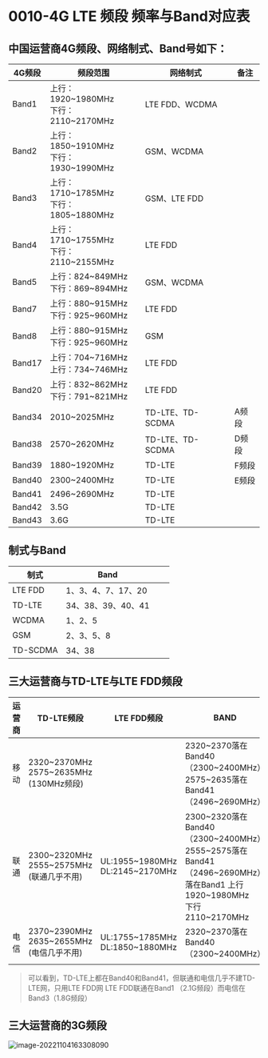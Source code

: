 # 0010-4G LTE 频段 频率与Band对应表



## 中国运营商4G频段、网络制式、Band号如下：

| 4G频段 | 频段范围 | 网络制式 | 备注 |
| ------ | -------- | -------- | ---- |
| Band1  | 上行：1920~1980MHz<br>下行：2110~2170MHz | LTE FDD、WCDMA |      |
| Band2  | 上行：1850~1910MHz<br>下行：1930~1990MHz | GSM、WCDMA |      |
| Band3  | 上行：1710~1785MHz<br>下行：1805~1880MHz | GSM、LTE FDD |      |
| Band4  | 上行：1710~1755MHz<br>下行：2110~2155MHz | LTE FDD |      |
| Band5  | 上行：824~849MHz<br>下行：869~894MHz | GSM、WCDMA |      |
| Band7  | 上行：880~915MHz<br>下行：925~960MHz | LTE FDD |      |
| Band8  | 上行：880~915MHz<br>下行：925~960MHz | GSM |      |
| Band17      | 上行：704~716MHz<br>上行：734~746MHz |LTE FDD||
| Band20 | 上行：832~862MHz<br>下行：791~821MHz | LTE FDD |      |
| Band34 | 2010~2025MHz | TD-LTE、TD-SCDMA | A频段 |
|Band38|2570~2620MHz|TD-LTE、TD-SCDMA|D频段|
| Band39 | 1880~1920MHz | TD-LTE | F频段 |
| Band40 | 2300~2400MHz | TD-LTE | E频段 |
| Band41 | 2496~2690MHz | TD-LTE |      |
| Band42 | 3.5G | TD-LTE |      |
| Band43 | 3.6G | TD-LTE |      |



## 制式与Band

| 制式     | Band               |      |      |
| -------- | ------------------ | ---- | ---- |
| LTE FDD  | 1、3、4、7、17、20 |      |      |
| TD-LTE   | 34、38、39、40、41 |      |      |
| WCDMA    | 1、2、5            |      |      |
| GSM      | 2、3、5、8         |      |      |
| TD-SCDMA | 34、38             |      |      |

## 三大运营商与TD-LTE与LTE FDD频段

| 运营商 | TD-LTE频段                                     | LTE FDD频段                        | BAND                                                         |
| ------ | ---------------------------------------------- | ---------------------------------- | ------------------------------------------------------------ |
| 移动   | 2320~2370MHz<br>2575~2635MHz<br>(130MHz频段)   |                                    | 2320~2370落在Band40（2300~2400MHz）<br>2575~2635落在Band41（2496~2690MHz） |
| 联通   | 2300~2320MHz<br>2555~2575MHz<br>(联通几乎不用) | UL:1955~1980MHz<br>DL:2145~2170MHz | 2300~2320落在Band40（2300~2400MHz）<br>2555~2575落在Band41（2496~2690MHz）<br>落在Band1  上行 1920~1980MHz <br>                     下行 2110~2170MHz |
| 电信   | 2370~2390MHz<br>2635~2655MHz<br>(电信几乎不用) | UL:1755~1785MHz<br>DL:1850~1880MHz | 2320~2370落在Band40（2300~2400MHz）                          |
|        |                                                |                                    |                                                              |

> 可以看到，TD-LTE上都在Band40和Band41，但联通和电信几乎不建TD-LTE网，只用LTE FDD网 LTE FDD联通在Band1 （2.1G频段）而电信在Band3（1.8G频段）

## 三大运营商的3G频段

![image-20221104163308090](https://wjx-pic.oss-cn-hangzhou.aliyuncs.com/images/image-20221104163308090.png)
